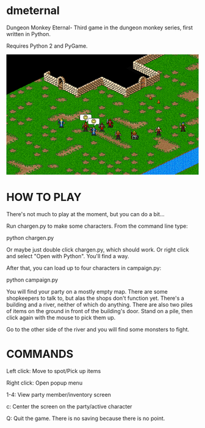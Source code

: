 dmeternal
=========

Dungeon Monkey Eternal- Third game in the dungeon monkey series, first written in Python.

Requires Python 2 and PyGame.

![Screenshot](image/screenshot.png)

HOW TO PLAY
===========

There's not much to play at the moment, but you can do a bit...

Run chargen.py to make some characters. From the command line type:

  python chargen.py

Or maybe just double click chargen.py, which should work. Or right click and
select "Open with Python". You'll find a way.

After that, you can load up to four characters in campaign.py:

  python campaign.py

You will find your party on a mostly empty map. There are some shopkeepers to
talk to, but alas the shops don't function yet. There's a building and a river,
neither of which do anything. There are also two piles of items on the ground
in front of the building's door. Stand on a pile, then click again with the
mouse to pick them up.

Go to the other side of the river and you will find some monsters to fight.

COMMANDS
========

Left click: Move to spot/Pick up items

Right click: Open popup menu

1-4: View party member/inventory screen

c: Center the screen on the party/active character

Q: Quit the game. There is no saving because there is no point.



